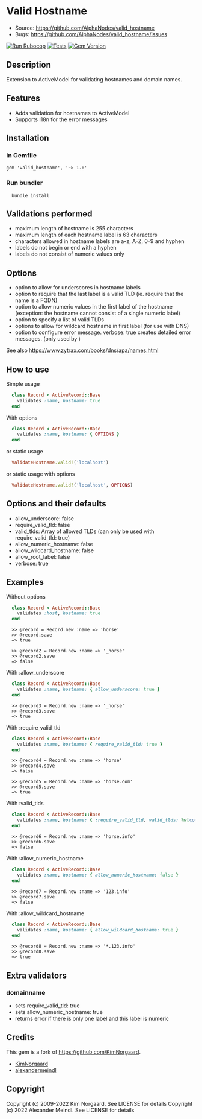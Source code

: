 # Valid Hostname

* Source: <https://github.com/AlphaNodes/valid_hostname>
* Bugs:   <https://github.com/AlphaNodes/valid_hostname/issues>

[![Run Rubocop](https://github.com/AlphaNodes/valid_hostname/actions/workflows/rubocop.yml/badge.svg)](https://github.com/AlphaNodes/valid_hostname/actions/workflows/rubocop.yml) [![Tests](https://github.com/AlphaNodes/valid_hostname/actions/workflows/tests.yml/badge.svg)](https://github.com/AlphaNodes/valid_hostname/actions/workflows/tests.yml) [![Gem Version](https://badge.fury.io/rb/valid_hostname.png)](http://badge.fury.io/rb/valid_hostname)

## Description

Extension to ActiveModel for validating hostnames and domain names.

## Features

* Adds validation for hostnames to ActiveModel
* Supports I18n for the error messages

## Installation

### in Gemfile

```Gemfile
gem 'valid_hostname', '~> 1.0'
```

### Run bundler

```shell
  bundle install
```

## Validations performed

* maximum length of hostname is 255 characters
* maximum length of each hostname label is 63 characters
* characters allowed in hostname labels are a-z, A-Z, 0-9 and hyphen
* labels do not begin or end with a hyphen
* labels do not consist of numeric values only

## Options

* option to allow for underscores in hostname labels
* option to require that the last label is a valid TLD (ie. require that the name is a FQDN)
* option to allow numeric values in the first label of the hostname (exception: the hostname cannot consist of a single numeric label)
* option to specify a list of valid TLDs
* options to allow for wildcard hostname in first label (for use with DNS)
* option to configure error message. verbose: true creates detailed error messages. (only used by )

See also <https://www.zytrax.com/books/dns/apa/names.html>

## How to use

Simple usage

```ruby
  class Record < ActiveRecord::Base
    validates :name, hostname: true
  end
```

With options

```ruby
  class Record < ActiveRecord::Base
    validates :name, hostname: { OPTIONS }
  end
```

or static usage

```ruby
  ValidateHostname.valid?('localhost')
```

or static usage with options

```ruby
  ValidateHostname.valid?('localhost', OPTIONS)
```

## Options and their defaults

* allow_underscore: false
* require_valid_tld: false
* valid_tlds: Array of allowed TLDs (can only be used with require_valid_tld: true)
* allow_numeric_hostname: false
* allow_wildcard_hostname: false
* allow_root_label: false
* verbose: true

## Examples

Without options

```ruby
  class Record < ActiveRecord::Base
    validates :host, hostname: true
  end
```

```result
  >> @record = Record.new :name => 'horse'
  >> @record.save
  => true
```

```result
  >> @record2 = Record.new :name => '_horse'
  >> @record2.save
  => false
```

With :allow_underscore

```ruby
  class Record < ActiveRecord::Base
    validates :name, hostname: { allow_underscore: true }
  end
```

```result
  >> @record3 = Record.new :name => '_horse'
  >> @record3.save
  => true
```

With :require_valid_tld

```ruby
  class Record < ActiveRecord::Base
    validates :name, hostname: { require_valid_tld: true }
  end
```

```result
  >> @record4 = Record.new :name => 'horse'
  >> @record4.save
  => false
```

```result
  >> @record5 = Record.new :name => 'horse.com'
  >> @record5.save
  => true
```

With :valid_tlds

```ruby
  class Record < ActiveRecord::Base
    validates :name, hostname: { :require_valid_tld, valid_tlds: %w[com org net] }
  end
```

```result
  >> @record6 = Record.new :name => 'horse.info'
  >> @record6.save
  => false
```

With :allow_numeric_hostname

```ruby
  class Record < ActiveRecord::Base
    validates :name, hostname: { allow_numeric_hostname: false }
  end
```

```result
  >> @record7 = Record.new :name => '123.info'
  >> @record7.save
  => false
```

With :allow_wildcard_hostname

```ruby
  class Record < ActiveRecord::Base
    validates :name, hostname: { allow_wildcard_hostname: true }
  end
```

```result
  >> @record8 = Record.new :name => '*.123.info'
  >> @record8.save
  => true
```

## Extra validators

### domainname

* sets require_valid_tld: true
* sets allow_numeric_hostname: true
* returns error if there is only one label and this label is numeric

## Credits

This gem is a fork of <https://github.com/KimNorgaard>.

* [KimNorgaard](https://github.com/KimNorgaard)
* [alexandermeindl](https://github.com/alexandermeindl/awesome-redmine)

## Copyright

Copyright (c) 2009-2022 Kim Norgaard. See LICENSE for details
Copyright (c) 2022 Alexander Meindl. See LICENSE for details
